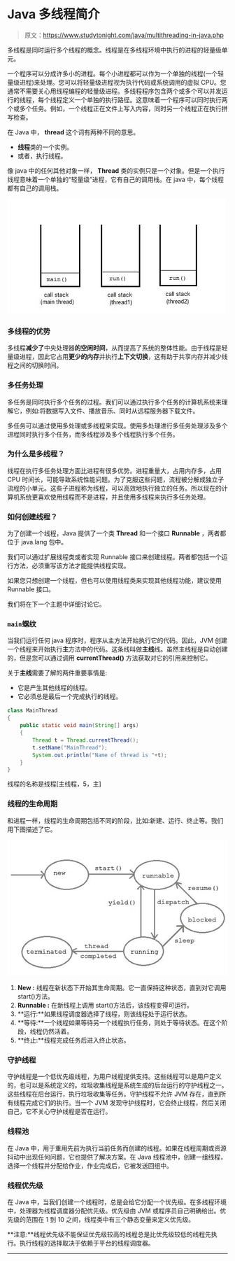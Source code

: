 # Java 多线程简介

> 原文：<https://www.studytonight.com/java/multithreading-in-java.php>

多线程是同时运行多个线程的概念。线程是在多线程环境中执行的进程的轻量级单元。

一个程序可以分成许多小的进程。每个小进程都可以作为一个单独的线程(一个轻量级进程)来处理。您可以将轻量级进程视为执行代码或系统调用的虚拟 CPU。您通常不需要关心用线程编程的轻量级进程。多线程程序包含两个或多个可以并发运行的线程，每个线程定义一个单独的执行路径。这意味着一个程序可以同时执行两个或多个任务。例如，一个线程正在文件上写入内容，同时另一个线程正在执行拼写检查。

在 Java 中， **thread** 这个词有两种不同的意思。

*   **线程**类的一个实例。
*   或者，执行线程。

像 java 中的任何其他对象一样， **Thread** 类的实例只是一个对象。但是一个执行线程意味着一个单独的“轻量级”进程，它有自己的调用栈。在 java 中，每个线程都有自己的调用栈。

![thread call stack](img/07910d79de6f028381bb1a1c47f1ec8b.png)

### 多线程的优势

多线程**减少了**中央处理器**的空闲时间**，从而提高了系统的整体性能。由于线程是轻量级进程，因此它占用**更少的内存**并执行**上下文切换**，这有助于共享内存并减少线程之间的切换时间。

### 多任务处理

多任务是同时执行多个任务的过程。我们可以通过执行多个任务的计算机系统来理解它，例如:将数据写入文件、播放音乐、同时从远程服务器下载文件。

多任务可以通过使用多处理或多线程来实现。使用多处理进行多任务处理涉及多个进程同时执行多个任务，而多线程涉及多个线程执行多个任务。

### 为什么是多线程？

线程在执行多任务处理方面比进程有很多优势。进程重量大，占用内存多，占用 CPU 时间长，可能导致系统性能问题。为了克服这些问题，流程被分解成独立子流程的小单元。这些子进程称为线程，可以高效地执行独立的任务。所以现在的计算机系统更喜欢使用线程而不是进程，并且使用多线程来执行多任务处理。

### 如何创建线程？

为了创建一个线程，Java 提供了一个类 **Thread** 和一个接口 **Runnable** ，两者都位于 java.lang 包中。

我们可以通过扩展线程类或者实现 Runnable 接口来创建线程。两者都包括一个运行方法，必须重写该方法才能提供线程实现。

如果您只想创建一个线程，但也可以使用线程类来实现其他线程功能，建议使用 Runnable 接口。

我们将在下一个主题中详细讨论它。

### `main`螺纹

当我们运行任何 java 程序时，程序从主方法开始执行它的代码。因此，JVM 创建一个线程来开始执行**主**方法中的代码。这条线叫做**主线**线。虽然主线程是自动创建的，但是您可以通过调用 **currentThread()** 方法获取对它的引用来控制它。

关于**主线**需要了解的两件重要事情是:

*   它是产生其他线程的线程。
*   它必须总是最后一个完成执行的线程。

```java
class MainThread
{
 	public static void main(String[] args)
 	{
  		Thread t = Thread.currentThread();
  		t.setName("MainThread");
  		System.out.println("Name of thread is "+t);
 	}
}
```

线程的名称是线程[主线程，5，主]

### 线程的生命周期

和进程一样，线程的生命周期包括不同的阶段，比如:新建、运行、终止等。我们用下图描述了它。

![thread life cycle](img/b74f1d1156302dc924097d263d941055.png)

1.  **New :** 线程在新状态下开始其生命周期。它一直保持这种状态，直到对它调用 start()方法。
2.  **Runnable :** 在新线程上调用 start()方法后，该线程变得可运行。
3.  **运行:**如果线程调度器选择了线程，则该线程处于运行状态。
4.  **等待:**一个线程如果等待另一个线程执行任务，则处于等待状态。在这个阶段，线程仍然活着。
5.  **终止:**线程完成任务后进入终止状态。

### 守护线程

守护线程是一个低优先级线程，为用户线程提供支持。这些线程可以是用户定义的，也可以是系统定义的。垃圾收集线程是系统生成的后台运行的守护线程之一。这些线程在后台运行，执行垃圾收集等任务。守护线程不允许 JVM 存在，直到所有线程完成它们的执行。当一个 JVM 发现守护线程时，它会终止线程，然后关闭自己，它不关心守护线程是否在运行。

### 线程池

在 Java 中，用于重用先前为执行当前任务而创建的线程。如果在线程周期或资源抖动中出现任何问题，它也提供了解决方案。在 Java 线程池中，创建一组线程，选择一个线程并分配给作业，作业完成后，它被发送回组中。

### 线程优先级

在 Java 中，当我们创建一个线程时，总是会给它分配一个优先级。在多线程环境中，处理器为线程调度器分配优先级。优先级由 JVM 或程序员自己明确给出。优先级的范围在 1 到 10 之间，线程类中有三个静态变量来定义优先级。

**注意:**线程优先级不能保证优先级较高的线程总是比优先级较低的线程先执行。执行线程的选择取决于依赖于平台的线程调度器。

* * *